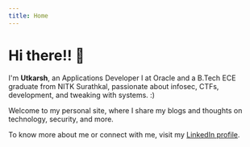 ```yaml
---
title: Home
---
```


# Hi there!! 👋

I'm **Utkarsh**, an Applications Developer I at Oracle and a B.Tech ECE graduate from NITK Surathkal, passionate about infosec, CTFs, development, and tweaking with systems. :)

Welcome to my personal site, where I share my blogs and thoughts on technology, security, and more.

To know more about me or connect with me, visit my [LinkedIn profile](https://www.linkedin.com/in/utkar5hm/).

